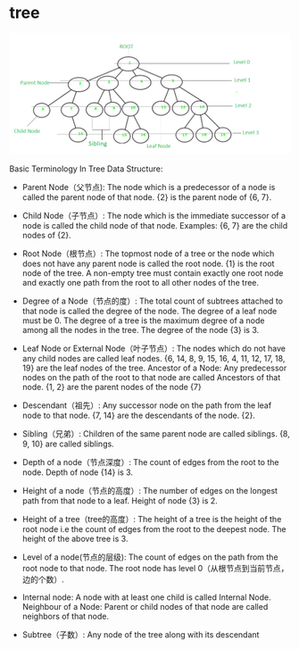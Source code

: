 # tree

![tree](./images/Tree-Basic-Terminology.png)

Basic Terminology In Tree Data Structure:

- Parent Node（父节点): The node which is a predecessor of a node is called the parent node of that node. {2} is the parent node of {6, 7}.

- Child Node（子节点）: The node which is the immediate successor of a node is called the child node of that node. Examples: {6, 7} are the child nodes of {2}.

- Root Node（根节点）: The topmost node of a tree or the node which does not have any parent node is called the root node. {1} is the root node of the tree. A non-empty tree must contain exactly one root node and exactly one path from the root to all other nodes of the tree.

- Degree of a Node（节点的度）: The total count of subtrees attached to that node is called the degree of the node. The degree of a leaf node must be 0. The degree of a tree is the maximum degree of a node among all the nodes in the tree. The degree of the node {3} is 3.

- Leaf Node or External Node（叶子节点）: The nodes which do not have any child nodes are called leaf nodes. {6, 14, 8, 9, 15, 16, 4, 11, 12, 17, 18, 19} are the leaf nodes of the tree.
Ancestor of a Node: Any predecessor nodes on the path of the root to that node are called Ancestors of that node. {1, 2} are the parent nodes of the node {7}

- Descendant（祖先）: Any successor node on the path from the leaf node to that node. {7, 14} are the descendants of the node. {2}.

- Sibling（兄弟）: Children of the same parent node are called siblings. {8, 9, 10} are called siblings.

- Depth of a node（节点深度）: The count of edges from the root to the node. Depth of node {14} is 3.

- Height of a node（节点的高度）: The number of edges on the longest path from that node to a leaf. Height of node {3} is 2.

- Height of a tree（tree的高度）: The height of a tree is the height of the root node i.e the count of edges from the root to the deepest node. The height of the above tree is 3.

- Level of a node(节点的层级): The count of edges on the path from the root node to that node. The root node has level 0（从根节点到当前节点，边的个数）.

- Internal node: A node with at least one child is called Internal Node.
Neighbour of a Node: Parent or child nodes of that node are called neighbors of that node.

- Subtree（子数）: Any node of the tree along with its descendant
